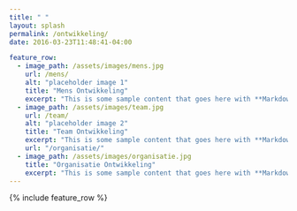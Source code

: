 ```yaml
---
title: " "
layout: splash
permalink: /ontwikkeling/
date: 2016-03-23T11:48:41-04:00

feature_row:
  - image_path: /assets/images/mens.jpg
    url: /mens/
    alt: "placeholder image 1"
    title: "Mens Ontwikkeling"
    excerpt: "This is some sample content that goes here with **Markdown** formatting."
  - image_path: /assets/images/team.jpg
    url: /team/
    alt: "placeholder image 2"
    title: "Team Ontwikkeling"
    excerpt: "This is some sample content that goes here with **Markdown** formatting."
    url: "/organisatie/"
  - image_path: /assets/images/organisatie.jpg
    title: "Organisatie Ontwikkeling"
    excerpt: "This is some sample content that goes here with **Markdown** formatting."
---
```


{% include feature_row %}


